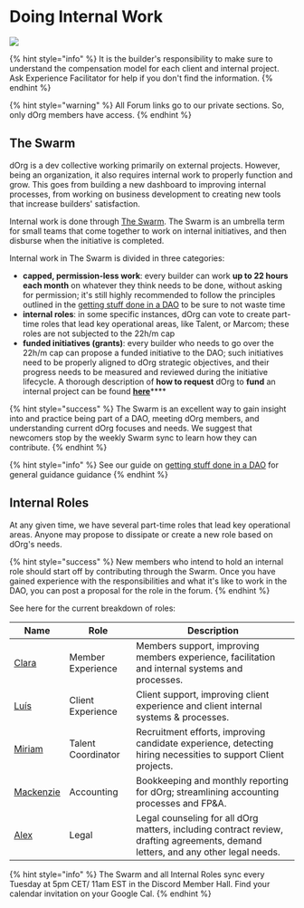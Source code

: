 # Doing Internal Work

![](https://i.gifer.com/4dau.gif)

{% hint style="info" %}
It is the builder's responsibility to make sure to understand the compensation model for each client and internal project. Ask Experience Facilitator for help if you don't find the information.&#x20;
{% endhint %}

{% hint style="warning" %}
All Forum links go to our private sections. So, only dOrg members have access.&#x20;
{% endhint %}

## **The Swarm**

dOrg is a dev collective working primarily on external projects. However, being an organization, it also requires internal work to properly function and grow. This goes from building a new dashboard to improving internal processes, from working on business development to creating new tools that increase builders' satisfaction.

Internal work is done through [The Swarm](https://forum.dorg.tech/t/swarm-bucket/237). The Swarm is an umbrella term for small teams that come together to work on internal initiatives, and then disburse when the initiative is completed.

Internal work in The Swarm is divided in three categories:

* **capped, permission-less work**: every builder can work **up to 22 hours each month** on whatever they think needs to be done, without asking for permission; it's still highly recommended to follow the principles outlined in the [getting stuff done in a DAO](../../resources/getting-stuff-done-in-a-dao.md) to be sure to not waste time
* **internal roles**: in some specific instances, dOrg can vote to create part-time roles that lead key operational areas, like Talent, or Marcom; these roles are not subjected to the 22h/m cap
* **funded initiatives (grants)**: every builder who needs to go over the 22h/m cap can propose a funded initiative to the DAO; such initiatives need to be properly aligned to dOrg strategic objectives, and their progress needs to be measured and reviewed during the initiative lifecycle. A thorough description of **how to request** dOrg to **fund** an internal project can be found [**here**](funded-initiatives.md)****

{% hint style="success" %}
The Swarm is an excellent way to gain insight into and practice being part of a DAO, meeting dOrg members, and understanding current dOrg focuses and needs. We suggest that newcomers stop by the weekly Swarm sync to learn how they can contribute.
{% endhint %}

{% hint style="info" %}
See our guide on [getting stuff done in a DAO](../../resources/getting-stuff-done-in-a-dao.md) for general guidance  guidance
{% endhint %}

## Internal Roles

At any given time, we have several part-time roles that lead key operational areas. Anyone may propose to dissipate or create a new role based on dOrg's needs.

{% hint style="success" %}
New members who intend to hold an internal role should start off by contributing through the Swarm. Once you have gained experience with the responsibilities and what it's like to work in the DAO, you can post a proposal for the role in the forum.
{% endhint %}

See here for the current breakdown of roles:

| Name                                                                            | Role               | Description                                                                                                                       |
| ------------------------------------------------------------------------------- | ------------------ | --------------------------------------------------------------------------------------------------------------------------------- |
| [Clara](https://forum.dorg.tech/t/experience-facilitator-clara/301)             | Member Experience  | Members support, improving members experience, facilitation and internal systems and processes.                                   |
| [Luís](https://forum.dorg.tech/u/sirluis/summary)                               | Client Experience  | Client support, improving client experience and client internal systems & processes.                                              |
| [Miriam](https://forum.dorg.tech/t/talent-coordinator-internal-role-miriam/381) | Talent Coordinator | Recruitment efforts,  improving candidate experience, detecting hiring necessities to support Client projects.                    |
| [Mackenzie](https://forum.dorg.tech/t/accounting-finance-mackenzie/230)         | Accounting         | Bookkeeping and monthly reporting for dOrg; streamlining accounting processes and FP\&A.                                          |
| [Alex](https://forum.dorg.tech/t/general-counsel-for-dorg/366)                  | Legal              | Legal counseling for all dOrg matters, including contract review, drafting agreements, demand letters, and any other legal needs. |

{% hint style="info" %}
The Swarm and all Internal Roles sync every Tuesday at 5pm CET/ 11am EST in the Discord Member Hall. Find your calendar invitation on your Google Cal.&#x20;
{% endhint %}
